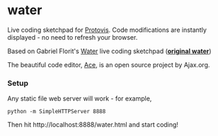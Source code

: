 # water

Live coding sketchpad for <a href="http://mbostock.github.com/protovis/">Protovis</a>. Code modifications are instantly displayed - no need to refresh your browser.

Based on Gabriel Florit's <a href='https://github.com/gabrielflorit/water'>Water</a> live coding sketchpad (**<a href='http://gabrielflor.it/water'>original water</a>**)

The beautiful code editor, <a href='http://ace.ajax.org/'>Ace</a>, is an open source project by Ajax.org.

### Setup

Any static file web server will work - for example,

    python -m SimpleHTTPServer 8888

Then hit http://localhost:8888/water.html and start coding!
